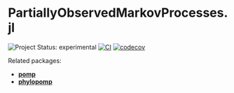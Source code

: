# PartiallyObservedMarkovProcesses.jl

![Project Status: experimental](https://img.shields.io/badge/lifecycle-experimental-orange.svg)
[![CI](https://github.com/kingaa/PartiallyObservedMarkovProcesses.jl/actions/workflows/CI.yml/badge.svg?branch=master)](https://github.com/kingaa/PartiallyObservedMarkovProcesses.jl/actions/workflows/CI.yml)
[![codecov](https://codecov.io/github/kingaa/PartiallyObservedMarkovProcesses.jl/branch/master/graph/badge.svg?token=N33TF2TP0K)](https://codecov.io/github/kingaa/PartiallyObservedMarkovProcesses.jl)

<!--
[![Documentation](https://img.shields.io/badge/docs-stable-blue.svg)](https://kingaa.github.io/PartiallyObservedMarkovProcesses.jl/stable)
[![Documentation](https://img.shields.io/badge/docs-master-blue.svg)](https://kingaa.github.io/PartiallyObservedMarkovProcesses.jl/dev)
[![Development Release](https://img.shields.io/github/release/kingaa/PartiallyObservedMarkovProcesses.jl.svg)](https://github.com/kingaa/PartiallyObservedMarkovProcesses.jl/releases/latest)
-->

Related packages:

- [**pomp**](https://github.com/kingaa/pomp/)
- [**phylopomp**](https://github.com/kingaa/phylopomp/)
